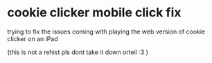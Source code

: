 # cookie clicker mobile click fix

trying to fix the issues coming with playing the web version of cookie clicker on an iPad

(this is not a rehist pls dont take it down orteil :3 )
